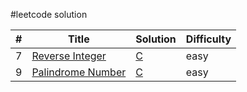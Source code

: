 #leetcode solution

| # | Title | Solution | Difficulty |
|---| ----- | -------- | ---------- |
|7|[Reverse Integer](https://leetcode.com/problems/reverse-integer/)|[C]()|easy|
|9|[Palindrome Number](https://leetcode.com/problems/palindrome-number/)|[C](https://github.com/gary87004/leetcode/blob/master/isPalindrome.c)|easy|



